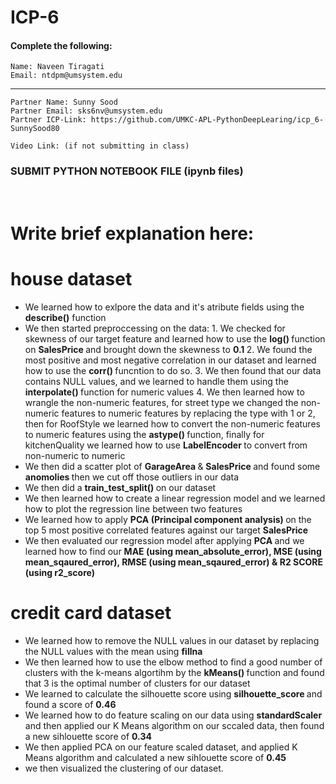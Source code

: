 # ICP-6

#### Complete the following:
```
Name: Naveen Tiragati
Email: ntdpm@umsystem.edu
```
---
```
Partner Name: Sunny Sood 
Partner Email: sks6nv@umsystem.edu
Partner ICP-Link: https://github.com/UMKC-APL-PythonDeepLearing/icp_6-SunnySood80
```

```
Video Link: (if not submitting in class)
```
### SUBMIT PYTHON NOTEBOOK FILE (ipynb files)

<br/>
 
# Write brief explanation here:

<h1> house dataset </h1>

 - We learned how to exlpore the data and it's atribute fields using the <b>describe()</b> function
 - We then started preproccessing on the data:
         1. We checked for skewness of our target feature and learned how to use the <b> log() </b> function on <b> SalesPrice </b> and brought down the skewness to <b> 0.1 </b>
         2. We found the most positive and most negative correlation in our dataset and learned how to use the <b> corr() </b> funcntion to do so.
         3. We then found that our data contains NULL values, and we learned to handle them using the <b> interpolate() </b> function for numeric values
         4. We then learned how to wrangle the non-numeric features, for street type we changed the non-numeric features to numeric features by replacing the type with 1 or 2, then for RoofStyle we learned how to convert the non-numeric features to numeric features using the <b> astype() </b> function, finally for kitchenQuality we learned how to use <b> LabelEncoder </b> to convert from non-numeric to numeric
-  We then did a scatter plot of <b> GarageArea </b> & <b> SalesPrice </b> and found some <b> anomolies </b> then we cut off those outliers in our data
-  We then did a <b> train_test_split() </b> on our dataset
-  We then learned how to create a linear regression model and we learned how to plot the regression line between two features
-  We learned how to apply <b> PCA (Principal component analysis) </b> on the top 5 most positive correlated features against our target <b> SalesPrice </b>
-  We then evaluated our regression model after applying <b> PCA </b> and we learned how to find our <b> MAE (using mean_absolute_error), MSE (using mean_sqaured_error), RMSE (using mean_sqaured_error) & R2 SCORE (using r2_score) </b>

<h1> credit card dataset </h1>

 - We learned how to remove the NULL values in our dataset by replacing the NULL values with the mean using <b> fillna </b>
 - We then learned how to use the elbow method to find a good number of clusters with the k-means algortihm by the <b> kMeans() </b> function and found that 3 is the optimal number of clusters for our dataset
 - We learned to calculate the silhouette score using <b> silhouette_score </b> and found a score of <b> 0.46 </b>
 - We learned how to do feature scaling on our data using <b> standardScaler </b> and then applied our K Means algorithm on our sccaled data, then found a new sihlouette score of <b> 0.34 </b>
 - We then applied PCA on our feature scaled dataset, and applied K Means algorithm and calculated a new sihlouette score of <b> 0.45 </b>
 - we then visualized the clustering of our dataset.
